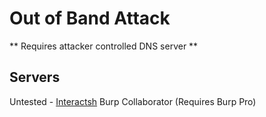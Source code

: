 # Out of Band Attack
** Requires attacker controlled DNS server **
## Servers
Untested - [Interactsh](https://github.com/projectdiscovery/interactsh)
Burp Collaborator (Requires Burp Pro)